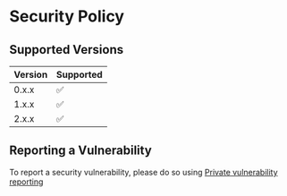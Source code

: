# Security Policy

## Supported Versions

| Version | Supported          |
| ------- | ------------------ |
| 0.x.x   | :white_check_mark: |
| 1.x.x   | :white_check_mark: |
| 2.x.x   | :white_check_mark: |

## Reporting a Vulnerability

To report a security vulnerability, please do so using [Private vulnerability reporting](https://github.com/PrinsFrank/pdfparser/security/advisories/new)
